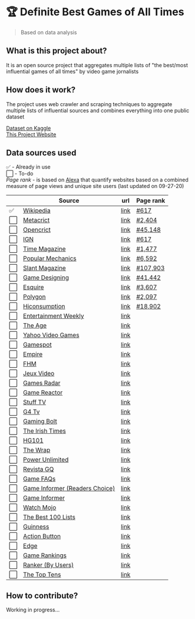 # 🏆 Definite Best Games of All Times
> Based on data analysis

## What is this project about?
It is an open source project that aggregates multiple lists of "the best/most influential games of all times" by video game jornalists

## How does it work?
The project uses web crawler and scraping techniques to aggregate multiple lists of influential sources and combines everything into one public dataset

[Dataset on Kaggle](https://www.kaggle.com/andredarcie/list-of-video-games-considered-the-best)  
[This Project Website](https://andredarcie.github.io/best-games-of-all-times/)

## Data sources used

✅ - Already in use  
⬜️ - To-do  
*Page rank* - is based on [Alexa](https://www.alexa.com/) that quantify websites based on a combined measure of page views and unique site users (last updated on 09-27-20)

|   | Source | url | Page rank |
|---|------|-----|-----|
|✅ | [Wikipedia](https://www.wikipedia.org/) | [link](https://en.wikipedia.org/wiki/List_of_best-selling_video_games)  | [#617](https://www.alexa.com/siteinfo/ign.com) |
|⬜️ | [Metacrict](https://www.metacritic.com) | [link](https://www.metacritic.com/browse/games/score/metascore/all/all/filtered)  | [#2,404](https://www.alexa.com/siteinfo/metacritic.com) |
|⬜️ | [Opencrict](https://opencritic.com) | [link](https://opencritic.com/browse/all)  | [#45,148](https://www.alexa.com/siteinfo/opencritic.com) |
|⬜️ | [IGN](https://www.ign.com) | [link](https://www.ign.com/lists/top-100-games) | [#617](https://www.alexa.com/siteinfo/ign.com) |
|⬜️ | [Time Magazine](https://time.com) | [link](https://time.com/4458554/best-video-games-all-time/) | [#1,477](https://www.alexa.com/siteinfo/time.com) |
|⬜️ | [Popular Mechanics](https://www.popularmechanics.com) | [link](https://www.popularmechanics.com/culture/gaming/g134/the-100-greatest-video-games-of-all-time/) | [#6,592](https://www.alexa.com/siteinfo/popularmechanics.com) |
|⬜️ | [Slant Magazine](https://www.slantmagazine.com) | [link](https://www.slantmagazine.com/games/the-100-best-video-games-of-all-time/) | [#107,903](https://www.alexa.com/siteinfo/slantmagazine.com) |
|⬜️ | [Game Designing](https://www.gamedesigning.org) | [link](https://www.gamedesigning.org/popular-video-games/) | [#41,442](https://www.alexa.com/siteinfo/gamedesigning.org) |
|⬜️ | [Esquire](https://www.esquire.com) | [link](https://www.esquire.com/lifestyle/g26572573/best-video-games-ranked/) | [#3,607](https://www.alexa.com/siteinfo/esquire.com) |
|⬜️ | [Polygon](https://www.polygon.com) | [link](https://www.polygon.com/features/2017/12/1/16707720/the-500-best-games-of-all-time-100-1) | [#2,097](https://www.alexa.com/siteinfo/polygon.com) |
|⬜️ | [Hiconsumption](https://hiconsumption.com) | [link](https://hiconsumption.com/best-video-games-of-all-time/) | [#18,902](https://www.alexa.com/siteinfo/hiconsumption.com) |
|⬜️ | [Entertainment Weekly](https://ew.com) | [link](https://ew.com/article/2003/05/13/we-rank-100-greatest-videogames/) | |
|⬜️ | [The Age](https://www.theage.com.au) | [link](https://www.theage.com.au/technology/the-50-best-games-20051006-gdm6uh.html) | |
|⬜️ | [Yahoo Video Games](http://uk.videogames.games.yahoo.com) | [link](https://web.archive.org/web/20050801002743/http://uk.videogames.games.yahoo.com/specials/100games/) | |
|⬜️ | [Gamespot](http://www.gamespot.com) | [link](https://web.archive.org/web/20080726155641/http://www.gamespot.com/gamespot/features/all/greatestgames/index.html) | |
|⬜️ | [Empire](http://www.empireonline.com) | [link](https://web.archive.org/web/20110515221956/http://www.empireonline.com/100greatestgames/) | |
|⬜️ | [FHM](http://www.fhm.com) | [link](https://web.archive.org/web/20130430073137/http://www.fhm.com/reviews/console-games/fhms-100-greatest-games-of-all-time-20090901) | |
|⬜️ | [Jeux Video](https://www.jeuxvideo.com) | [link](https://www.jeuxvideo.com/dossier/694881/top-100-des-meilleurs-jeux-de-tous-les-temps/) | |
|⬜️ | [Games Radar](https://www.gamesradar.com) | [link](https://www.gamesradar.com/best-games-ever/) | |
|⬜️ | [Game Reactor](https://www.gamereactor.no) | [link](https://www.gamereactor.no/topp100) | |
|⬜️ | [Stuff TV](https://www.stuff.tv) | [link](https://web.archive.org/web/20171015054923/https://www.stuff.tv/features/stuffs-best-games-ever-50-greatest-games-all-time) | |
|⬜️ | [G4 Tv](http://www.g4tv.com) | [link](https://web.archive.org/web/20141123063703/http://www.g4tv.com/top-100) | |
|⬜️ | [Gaming Bolt](https://gamingbolt.com) | [link](https://gamingbolt.com/top-98-greatest-video-games-ever-made) | |
|⬜️ | [The Irish Times](https://www.irishtimes.com) | [link](https://www.irishtimes.com/culture/the-50-best-videogames-of-all-time-1.1610521) | |
|⬜️ | [HG101](http://www.hardcoregaming101.net) | [link](http://www.hardcoregaming101.net/books/hg101-presents-the-200-best-video-games-of-all-time/) | |
|⬜️ | [The Wrap](https://www.thewrap.com) | [link](https://www.thewrap.com/the-30-best-video-games-of-all-time-photos/) | |
|⬜️ | [Power Unlimited](https://www.pu.nl) | [link](https://www.pu.nl/artikelen/feature/top-100-games-aller-tijden/) | |
|⬜️ | [Revista GQ](https://www.revistagq.com) | [link](https://www.revistagq.com/noticias/tecnologia/galerias/los-100-mejores-videojuegos-de-la-historia/8951) | |
|⬜️ | [Game FAQs](https://gamefaqs.gamespot.com) | [link](https://gamefaqs.gamespot.com/top10/2656-the-top-10-games-of-all-time-according-to-gamefaqs-top-10) | |
|⬜️ | [Game Informer (Readers Choice)](https://www.gameinformer.com) | [link](https://www.gameinformer.com/b/features/archive/2018/03/19/readers-choice-top-300-games-of-all-time.aspx) | |
|⬜️ | [Game Informer](https://www.gameinformer.com) | [link](https://www.gameinformer.com/b/features/archive/2009/11/16/game-informer-s-top-100-games-of-all-time-circa-issue-100.aspx) | |
|⬜️ | [Watch Mojo](https://watchmojo.com) | [link](https://watchmojo.com/video/id/12775) | |
|⬜️ | [The Best 100 Lists](http://www.thebest100lists.com) | [link](http://www.thebest100lists.com/best100videogames/) | |
|⬜️ | [Guinness](https://www.guinnessworldrecords.com/) | [link](https://www.eurogamer.net/articles/guinness-lists-top-50-games-of-all-time) | |
|⬜️ | [Action Button](http://www.actionbutton.net) | [link](http://www.actionbutton.net/?p=385) | |
|⬜️ | [Edge](https://www.gamesradar.com/edge/) | [link](https://nintendoeverything.com/edge-ranks-the-top-100-greatest-games-2017-edition/) | |
|⬜️ | [Game Rankings](http://www.gamerankings.com) | [link](https://www.webcitation.org/6S3NFO81u?url=http://www.gamerankings.com/browse.html) | |
|⬜️ | [Ranker (By Users)](https://www.ranker.com) | [link](https://www.ranker.com/crowdranked-list/the-best-games-of-all-time) | |
|⬜️ | [The Top Tens](https://www.thetoptens.com) | [link](https://www.thetoptens.com/video-games/) | |

## How to contribute?
Working in progress...

